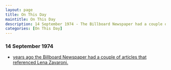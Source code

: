 ```yaml
---
layout: page
title: On This Day
maintitle: On This Day
description: 14 September 1974 - The Billboard Newspaper had a couple of articles that referenced Lena Zavaroni.
categories: [On This Day]
---
```


### 14 September 1974
* [<span id="age1"></span> years ago the Billboard Newspaper had a couple of articles that referenced Lena Zavaroni.](/newspapers/billboard/1974/09/14/billboard.html)

<!-- Script for calculating number of years ago -->
<script>
var dob = '19740912';
var year = Number(dob.substr(0, 4));
var month = Number(dob.substr(4, 2)) - 1;
var day = Number(dob.substr(6, 2));
var today = new Date();
var age1 = today.getFullYear() - year;
if (today.getMonth() < month || (today.getMonth() == month && today.getDate() < day)) {
age1--;
}
document.getElementById("age1").innerHTML=age1;
</script>

